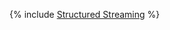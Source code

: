 {% include [Structured Streaming](../../../_includes/user-guide/data-processing/spyt/structured-streaming.md) %}